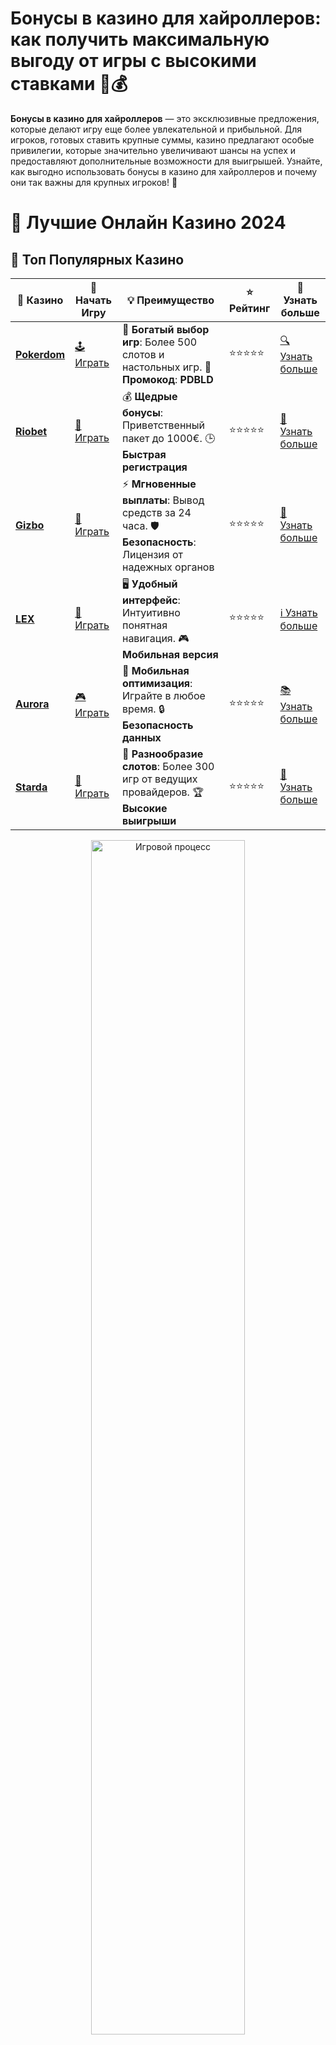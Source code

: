 # Бонусы в казино для хайроллеров: как получить максимальную выгоду от игры с высокими ставками 🎉💰

**Бонусы в казино для хайроллеров** — это эксклюзивные предложения, которые делают игру еще более увлекательной и прибыльной. Для игроков, готовых ставить крупные суммы, казино предлагают особые привилегии, которые значительно увеличивают шансы на успех и предоставляют дополнительные возможности для выигрышей. Узнайте, как выгодно использовать бонусы в казино для хайроллеров и почему они так важны для крупных игроков! 🎰

# 🎰 Лучшие Онлайн Казино 2024

## 🌟 Топ Популярных Казино

| 🎲 **Казино** | 🔗 **Начать Игру** | 💡 **Преимущество** | ⭐ **Рейтинг** | 🔗 **Узнать больше** |
|--------------|---------------------|---------------------|----------------|----------------------|
| [**Pokerdom**](https://brandplay.link/4k77v2yx) | [🕹️ Играть](https://brandplay.link/4k77v2yx) | 🎉 **Богатый выбор игр**: Более 500 слотов и настольных игр. 🎁 **Промокод**: **PDBLD** | ⭐⭐⭐⭐⭐ | [🔍 Узнать больше](https://brandplay.link/4k77v2yx) |
| [**Riobet**](https://brandplay.link/7xBLTPyj) | [🎰 Играть](https://brandplay.link/7xBLTPyj) | 💰 **Щедрые бонусы**: Приветственный пакет до 1000€. 🕒 **Быстрая регистрация** | ⭐⭐⭐⭐⭐ | [📖 Узнать больше](https://brandplay.link/7xBLTPyj) |
| [**Gizbo**](https://brandplay.link/bprXw4YV) | [🎲 Играть](https://brandplay.link/bprXw4YV) | ⚡ **Мгновенные выплаты**: Вывод средств за 24 часа. 🛡️ **Безопасность**: Лицензия от надежных органов | ⭐⭐⭐⭐⭐ | [📝 Узнать больше](https://brandplay.link/bprXw4YV) |
| [**LEX**](https://brandplay.link/zW4hdDFV) | [🤑 Играть](https://brandplay.link/zW4hdDFV) | 🖥️ **Удобный интерфейс**: Интуитивно понятная навигация. 🎮 **Мобильная версия** | ⭐⭐⭐⭐⭐ | [ℹ️ Узнать больше](https://brandplay.link/zW4hdDFV) |
| [**Aurora**](https://10trafic-stat2.com/click/668546556bcc6313411604bd/6766/13032/subaccount) | [🎮 Играть](https://10trafic-stat2.com/click/668546556bcc6313411604bd/6766/13032/subaccount) | 📱 **Мобильная оптимизация**: Играйте в любое время. 🔒 **Безопасность данных** | ⭐⭐⭐⭐⭐ | [📚 Узнать больше](https://10trafic-stat2.com/click/668546556bcc6313411604bd/6766/13032/subaccount) |
| [**Starda**](https://brandplay.link/fB7xwRFL) | [🎯 Играть](https://brandplay.link/fB7xwRFL) | 🎰 **Разнообразие слотов**: Более 300 игр от ведущих провайдеров. 🏆 **Высокие выигрыши** | ⭐⭐⭐⭐⭐ | [🔎 Узнать больше](https://brandplay.link/fB7xwRFL) |

<div align="center">
    <img src="https://i.pinimg.com/originals/87/9e/b9/879eb9354dd0699582408b68f2e253b2.gif" alt="Игровой процесс" width="70%">
</div>

## 💎 Лучшие Бонусы и Акции

| 🎲 **Казино** | 🔗 **Начать Игру** | 💡 **Преимущество** | ⭐ **Рейтинг** | 🔗 **Узнать больше** |
|--------------|---------------------|---------------------|----------------|----------------------|
| [**Kometa**](https://brandplay.link/8ZymQJV8) | [🎰 Играть](https://brandplay.link/8ZymQJV8) | 🎁 **Эксклюзивные бонусы**: Регулярные акции и промо. 🔄 **Программы лояльности** | ⭐⭐⭐⭐☆ | [🔍 Узнать больше](https://brandplay.link/8ZymQJV8) |
| [**R7**](https://brandplay.link/bMd3Yjsw) | [🕹️ Играть](https://brandplay.link/bMd3Yjsw) | 🕒 **Круглосуточная поддержка**: Всегда на связи. 💸 **Высокие лимиты** | ⭐⭐⭐⭐☆ | [📖 Узнать больше](https://brandplay.link/bMd3Yjsw) |
| [**7K**](https://brandplay.link/BvQyFShp) | [🎲 Играть](https://brandplay.link/BvQyFShp) | 🌟 **Эксклюзивные бонусы**: Только для VIP игроков. 🎉 **Сезонные акции** | ⭐⭐⭐⭐☆ | [📝 Узнать больше](https://brandplay.link/BvQyFShp) |
| [**Kent**](https://brandplay.link/Fv2WP3js) | [🤑 Играть](https://brandplay.link/Fv2WP3js) | 📈 **Высокий RTP**: Более 98%. 💼 **Профессиональная поддержка** | ⭐⭐⭐⭐☆ | [ℹ️ Узнать больше](https://brandplay.link/Fv2WP3js) |
| [**1Xslots**](https://brandplay.link/hSB1khtr) | [🎮 Играть](https://brandplay.link/hSB1khtr) | 🎉 **Множество акций**: Еженедельные бонусы и турниры. 🛡️ **Безопасность** | ⭐⭐⭐⭐☆ | [📚 Узнать больше](https://brandplay.link/hSB1khtr) |
| [**Gama**](https://brandplay.link/j6NMKsDz) | [🎯 Играть](https://brandplay.link/j6NMKsDz) | 🔍 **Интуитивный интерфейс**: Легкость использования. 🏅 **Престижные турниры** | ⭐⭐⭐⭐☆ | [🔎 Узнать больше](https://brandplay.link/j6NMKsDz) |

<div align="center">
    <img src="https://i.pinimg.com/originals/87/9e/b9/879eb9354dd0699582408b68f2e253b2.gif" alt="Игровой процесс" width="70%">
</div>

## 🚀 Быстрые Выигрыши и Поддержка

| 🎲 **Казино** | 🔗 **Начать Игру** | 💡 **Преимущество** | ⭐ **Рейтинг** | 🔗 **Узнать больше** |
|--------------|---------------------|---------------------|----------------|----------------------|
| [**Onion**](https://brandplay.link/zBGRVpQ9) | [🎰 Играть](https://brandplay.link/zBGRVpQ9) | 🤑 **Низкие ставки**: Идеально для начинающих. 🔄 **Быстрые выводы** | ⭐⭐⭐⭐☆ | [🔍 Узнать больше](https://brandplay.link/zBGRVpQ9) |
| [**Чемпион**](https://temon-gter.cfd/go/lRq?p80412p304504pcc44t17455) | [🕹️ Играть](https://temon-gter.cfd/go/lRq?p80412p304504pcc44t17455) | 🏅 **Лояльная программа**: Награды за активность. 🎁 **Ежемесячные бонусы** | ⭐⭐⭐⭐☆ | [📖 Узнать больше](https://temon-gter.cfd/go/lRq?p80412p304504pcc44t17455) |
| [**Vavada**](https://vavadapartner.pro/?promo=ea5c9275-6854-4505-94fc-95ab18221945-linkb2) | [🎲 Играть](https://vavadapartner.pro/?promo=ea5c9275-6854-4505-94fc-95ab18221945-linkb2) | 🚀 **Быстрая регистрация**: Начните играть мгновенно. 🔐 **Безопасные транзакции** | ⭐⭐⭐⭐☆ | [📝 Узнать больше](https://vavadapartner.pro/?promo=ea5c9275-6854-4505-94fc-95ab18221945-linkb2) |
| [**Friends**](https://gofriends.kim/linkb2) | [🤑 Играть](https://gofriends.kim/linkb2) | 🤝 **Социальные игры**: Играйте с друзьями. 🌐 **Мультиплатформенность** | ⭐⭐⭐⭐☆ | [ℹ️ Узнать больше](https://gofriends.kim/linkb2) |
| [**1WIN**](https://brandplay.link/smXVpBbG) | [🎮 Играть](https://brandplay.link/smXVpBbG) | 🏆 **Турниры с большими призами**: Присоединяйтесь к состязаниям. 🎯 **Акции каждый день** | ⭐⭐⭐⭐⭐ | [🔍 Узнать больше](https://brandplay.link/smXVpBbG) |
| [**Drip**](https://drp-ircp01.com/c07e6a3db) | [🎯 Играть](https://drp-ircp01.com/c07e6a3db) | 🌐 **Инновационные игры**: Новейшие игровые технологии. 🛡️ **Высокая безопасность** | ⭐⭐⭐⭐☆ | [🔎 Узнать больше](https://drp-ircp01.com/c07e6a3db) |

✨ **Выбирайте лучшее казино для себя и наслаждайтесь игрой! Удачи!** ✨

![Бонусы для хайроллеров](https://i.pinimg.com/originals/a9/29/6e/a9296ea1cf6a7c20a985e593451f0323.png)

<div align="center">
    <img src="https://i.pinimg.com/originals/87/9e/b9/879eb9354dd0699582408b68f2e253b2.gif" alt="Бонусы в казино для хайроллеров" width="70%">
</div>

---

### Что представляют собой **бонусы для хайроллеров**? 🤔

**Бонусы в казино для хайроллеров** — это особенные условия для игроков, которые делают высокие ставки. Эти бонусы имеют много преимуществ и помогают получить больше за каждый депозит. Какие именно бонусы можно ожидать от казино, ориентированных на крупные ставки?

- **Большие бонусы на депозит**. Хайроллеры могут рассчитывать на увеличение своих депозитов, иногда в несколько раз. 💵
- **Эксклюзивные фриспины**. Призовые вращения на самых популярных слотах с возможностью крупных выигрышей. 🎰
- **Индивидуальные предложения**. Казино часто предлагают персональные бонусы для своих VIP-игроков, включая бонусы за проигрыши и бонусы на дни рождения. 🎁
- **Высокий кэшбэк**. Получение части потерь обратно — выгодная возможность для игроков с большими ставками. 💸

Эти бонусы превращают каждую игру в казино для хайроллеров в настоящую азартную приключенческую историю, где каждый момент приносит новые возможности для выигрыша.

---

### Как **получить бонусы для хайроллеров**? 🔥

Чтобы получить бонусы, ориентированные на крупные ставки, нужно выполнить несколько простых шагов:

1. **Выберите подходящее казино**. Для начала важно выбрать казино, которое предлагает условия для хайроллеров. Обратите внимание на лимиты ставок, бонусы и доступные игры с высокими ставками.  
2. **Пополните счет крупной суммой**. Казино часто предлагают бонусы на депозиты для хайроллеров, которые могут составлять от 100% до 200% или больше от суммы первого депозита.  
3. **Присоединяйтесь к VIP-программе**. Многие казино предлагают VIP-программы для крупнокалиберных игроков, которые предоставляют дополнительные привилегии: персональные менеджеры, эксклюзивные бонусы и доступ к закрытым турнирам.  
4. **Следите за акциями**. Некоторые казино проводят специальные акции, турниры и временные предложения для хайроллеров, что дает шанс на получение дополнительных бонусов.

---

### Виды **бонусов для хайроллеров** 🎯

1. **Приветственные бонусы**. Для новых игроков с высокими ставками казино предлагает эксклюзивные приветственные бонусы. Эти бонусы могут включать в себя не только денежные средства, но и фриспины на дорогих слотах.

2. **Кэшбэк с повышенным процентом**. Это предложение особенно выгодно для игроков с большими ставками, поскольку они могут вернуть часть своих потерь в виде наличных.

3. **Индивидуальные бонусы и подарки**. Казино для хайроллеров часто предлагают персональные бонусы, учитывая предпочтения игрока. Это могут быть как дополнительные бонусы на депозит, так и эксклюзивные акции.

4. **Фриспины на слотах с высокими ставками**. Для крупных игроков предусмотрены фриспины на игровые автоматы с высокими ставками и прогрессивными джекпотами, что позволяет получить больше шансов на крупный выигрыш.

5. **Прогрессивные джекпоты**. Хайроллеры могут получить доступ к джекпотам, которые увеличиваются с каждой ставкой. Эти джекпоты могут достигать огромных сумм и являются дополнительным стимулом для игры.

---

### Преимущества **бонусов для хайроллеров** 🏆

1. **Максимальные возможности для выигрыша**. Большие бонусы и ставки открывают перед игроками уникальные возможности для получения крупных сумм.  
2. **Персонализированные бонусы**. Казино для хайроллеров часто предлагают персональные бонусы, которые идеально подходят именно вам.  
3. **Доступ к эксклюзивным слотам и играм**. Привилегированные игроки могут получить доступ к слотам с высокими лимитами ставок и прогрессивными джекпотами, что увеличивает шанс на крупный выигрыш.  
4. **Уменьшение рисков с кэшбэком**. Кэшбэк и бонусы на проигрыши позволяют снизить риски при крупных ставках, что делает игру менее напряженной.

---

### Как выбрать казино с лучшими **бонусами для хайроллеров**? 🔍

При выборе казино для игры с высокими ставками стоит обратить внимание на несколько ключевых факторов:

1. **Лимиты ставок**. Убедитесь, что казино позволяет делать ставки, соответствующие вашим возможностям.  
2. **Условия бонусов**. Прочитайте условия бонусных предложений, чтобы убедиться, что они выгодны и реально достижимы.  
3. **Отзывы других игроков**. Ознакомьтесь с множеством отзывов, чтобы узнать, насколько честны и выгодны бонусы для хайроллеров в том или ином казино.  
4. **Наличие VIP-программы**. Казино с хорошей программой лояльности могут предложить дополнительные бонусы и эксклюзивные предложения.

---

### Заключение 💥

**Бонусы в казино для хайроллеров** — это невероятные возможности для крупных игроков, которые позволяют выигрывать больше и снижать риски. Если вы хотите получить максимальную выгоду от своей игры, выбирайте казино, которое предлагает эксклюзивные бонусы для игроков с высокими ставками. Эти бонусы делают игру более выгодной и интересной, открывая перед вами огромные перспективы для выигрышей. 🚀

💬 **Ищите лучшие предложения для хайроллеров и начните выигрывать уже сегодня!**
